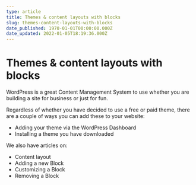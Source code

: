 ```yaml
---
type: article
title: Themes & content layouts with blocks
slug: themes-content-layouts-with-blocks
date_published: 1970-01-01T00:00:00.000Z
date_updated: 2022-01-05T18:19:36.000Z
---
```


# Themes & content layouts with blocks

WordPress is a great Content Management System to use whether you are building a site for business or just for fun.

Regardless of whether you have decided to use a free or paid theme, there are a couple of ways you can add these to your website:

- Adding your theme via the WordPress Dashboard
- Installing a theme you have downloaded

We also have articles on:

- Content layout
- Adding a new Block
- Customizing a Block
- Removing a Block